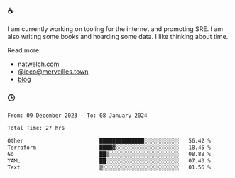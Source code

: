 ### ☕

I am currently working on tooling for the internet and promoting SRE. I am also writing some books and hoarding some data. I like thinking about time. 

Read more:

 - [natwelch.com](https://natwelch.com)
 - [@icco@merveilles.town](https://merveilles.town/@icco)
 - [blog](https://writing.natwelch.com)

### 🕒

<!--START_SECTION:waka-->

```txt
From: 09 December 2023 - To: 08 January 2024

Total Time: 27 hrs

Other                        ██████████████░░░░░░░░░░░   56.42 %
Terraform                    ████▓░░░░░░░░░░░░░░░░░░░░   18.45 %
Go                           ██▒░░░░░░░░░░░░░░░░░░░░░░   08.88 %
YAML                         ██░░░░░░░░░░░░░░░░░░░░░░░   07.43 %
Text                         ▒░░░░░░░░░░░░░░░░░░░░░░░░   01.56 %
```

<!--END_SECTION:waka-->
